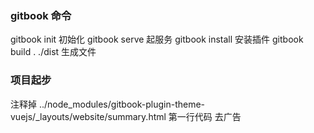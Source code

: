 


### gitbook 命令
gitbook init 初始化
gitbook serve 起服务
gitbook install 安装插件
gitbook build  . ./dist 生成文件
### 项目起步

注释掉 ../node_modules/gitbook-plugin-theme-vuejs/_layouts/website/summary.html 第一行代码 去广告